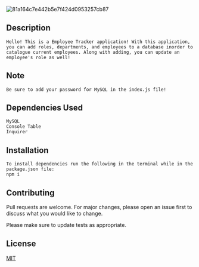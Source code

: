 
![81a164c7e442b5e7f424d0953257cb87](https://user-images.githubusercontent.com/79331471/116172013-897c5500-a6cf-11eb-9da1-6c80c7d9718a.png)

## Description
    Hello! This is a Employee Tracker application! With this application, you can add roles, departments, and employees to a database inorder to catalogue current employees. Along with adding, you can update an employee's role as well!


## Note
    Be sure to add your password for MySQL in the index.js file!


## Dependencies Used
    MySQL
    Console Table
    Inquirer
    


## Installation
    To install dependencies run the following in the terminal while in the package.json file:
    npm i
    
    



## Contributing
Pull requests are welcome. For major changes, please open an issue first to discuss what you would like to change.

Please make sure to update tests as appropriate.

## License
[MIT](https://choosealicense.com/licenses/mit/)